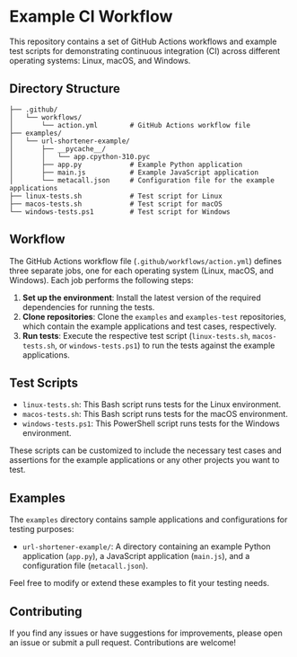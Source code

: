 # Example CI Workflow

This repository contains a set of GitHub Actions workflows and example test scripts for demonstrating continuous integration (CI) across different operating systems: Linux, macOS, and Windows.

## Directory Structure

```
├── .github/
│   └── workflows/
│       └── action.yml        # GitHub Actions workflow file
├── examples/
│   └── url-shortener-example/
│       ├── __pycache__/
│       │   └── app.cpython-310.pyc
│       ├── app.py            # Example Python application
│       ├── main.js           # Example JavaScript application
│       └── metacall.json     # Configuration file for the example applications
├── linux-tests.sh            # Test script for Linux
├── macos-tests.sh            # Test script for macOS
└── windows-tests.ps1         # Test script for Windows
```

## Workflow

The GitHub Actions workflow file (`.github/workflows/action.yml`) defines three separate jobs, one for each operating system (Linux, macOS, and Windows). Each job performs the following steps:

1. **Set up the environment**: Install the latest version of the required dependencies for running the tests.
2. **Clone repositories**: Clone the `examples` and `examples-test` repositories, which contain the example applications and test cases, respectively.
3. **Run tests**: Execute the respective test script (`linux-tests.sh`, `macos-tests.sh`, or `windows-tests.ps1`) to run the tests against the example applications.

## Test Scripts

- `linux-tests.sh`: This Bash script runs tests for the Linux environment.
- `macos-tests.sh`: This Bash script runs tests for the macOS environment.
- `windows-tests.ps1`: This PowerShell script runs tests for the Windows environment.

These scripts can be customized to include the necessary test cases and assertions for the example applications or any other projects you want to test.

## Examples

The `examples` directory contains sample applications and configurations for testing purposes:

- `url-shortener-example/`: A directory containing an example Python application (`app.py`), a JavaScript application (`main.js`), and a configuration file (`metacall.json`).

Feel free to modify or extend these examples to fit your testing needs.

## Contributing

If you find any issues or have suggestions for improvements, please open an issue or submit a pull request. Contributions are welcome!
